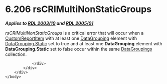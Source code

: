 <html dir="LTR" xmlns:mshelp="http://msdn.microsoft.com/mshelp" xmlns:ddue="http://ddue.schemas.microsoft.com/authoring/2003/5" xmlns:xlink="http://www.w3.org/1999/xlink" xmlns:tool="http://www.microsoft.com/tooltip">
    <head>
        <meta http-equiv="Content-Type" content="text/html; CHARSET=utf-8"></meta>
        <meta name="save" content="history"></meta>
        <title>6.206 rsCRIMultiNonStaticGroups</title>
        <xml>
            <mshelp:toctitle title="6.206 rsCRIMultiNonStaticGroups"></mshelp:toctitle>
            <mshelp:rltitle title="[MS-RDL]: rsCRIMultiNonStaticGroups"></mshelp:rltitle>
            <mshelp:keyword index="A" term="517d23af-1a2c-4a7d-83fa-e675788edb6d"></mshelp:keyword>
            <mshelp:attr name="DCSext.ContentType" value="open specification"></mshelp:attr>
            <mshelp:attr name="AssetID" value="517d23af-1a2c-4a7d-83fa-e675788edb6d"></mshelp:attr>
            <mshelp:attr name="TopicType" value="kbRef"></mshelp:attr>
            <mshelp:attr name="DCSext.Title" value="[MS-RDL]: rsCRIMultiNonStaticGroups" />
        </xml>
    </head>
    <body>
        <div id="header">
            <h1 class="heading">6.206 rsCRIMultiNonStaticGroups</h1>
        </div>
        <div id="mainSection">
            <div id="mainBody">
                <div id="allHistory" class="saveHistory"></div>
                <div id="sectionSection0" class="section" name="collapseableSection">
                    

<p><b><i>Applies to </i></b><a href="a7e2ad00-07c8-4f6d-80ab-3ad55df7b233.html"><b><i>RDL 2003/10</i></b></a><b><i>
and </i></b><a href="3ebe2912-4958-4832-b391-cad1f5e13338.html"><b><i>RDL 2005/01</i></b></a></p>

<p><i>rsCRIMultiNonStaticGroups</i> is a critical error that
will occur when a <a href="6bb7b35c-e517-4444-a96b-9f2ccdd1a642.html">CustomReportItem</a>
with at least one <a href="824fc1fa-9258-4ee2-80a0-db64f7200b13.html">DataGrouping</a>
element with <a href="d5d3cf4e-c595-44fb-a18d-4a44916ac1e0.html">DataGrouping.Static</a>
set to true and at least one <b>DataGrouping</b> element with <b>DataGrouping.Static</b>
set to false occur within the same <a href="e1d5ff30-dca9-4c0a-890f-61e7acd09688.html">DataGroupings</a> collection.</p>


                </div>
            </div>
        </div>
    </body>
</html>
